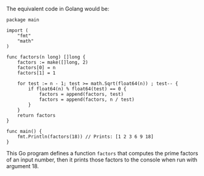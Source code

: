 The equivalent code in Golang would be:

```golang
package main

import (
	"fmt"
	"math"
)

func factors(n long) []long {
	factors := make([]long, 2)
	factors[0] = n
	factors[1] = 1

	for test := n - 1; test >= math.Sqrt(float64(n)) ; test-- {
		if float64(n) % float64(test) == 0 {
			factors = append(factors, test)
			factors = append(factors, n / test)
		}
	}
	return factors
}

func main() {
	fmt.Println(factors(18)) // Prints: [1 2 3 6 9 18]
}
```
This Go program defines a function `factors` that computes the prime factors of an input number, then it prints those factors to the console when run with argument 18.
